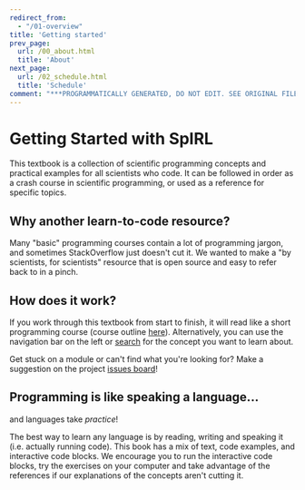 ```yaml
---
redirect_from:
  - "/01-overview"
title: 'Getting started'
prev_page:
  url: /00_about.html
  title: 'About'
next_page:
  url: /02_schedule.html
  title: 'Schedule'
comment: "***PROGRAMMATICALLY GENERATED, DO NOT EDIT. SEE ORIGINAL FILES IN /content***"
---
```

# Getting Started with SpIRL

This textbook is a collection of scientific programming concepts and practical examples for all scientists who code. It can be followed in order as a crash course in scientific programming, or used as a reference for specific topics.

## Why another learn-to-code resource?

Many "basic" programming courses contain a lot of programming jargon, and sometimes StackOverflow just doesn't cut it. We wanted to make a "by scientists, for scientists" resource that is open source and easy to refer back to in a pinch.

## How does it work?

If you work through this textbook from start to finish, it will read like a short programming course (course outline [here](../00_guide/02_schedule)). Alternatively, you can use the navigation bar on the left or [search](../search) for the concept you want to learn about.

Get stuck on a module or can't find what you're looking for? Make a suggestion on the project [issues board](https://github.com/cjtu/spirl/issues)!

## Programming is like speaking a language...

and languages take *practice*!

The best way to learn any language is by reading, writing and speaking it (i.e. actually running code). This book has a mix of text, code examples, and interactive code blocks. We encourage you to run the interactive code blocks, try the exercises on your computer and take advantage of the references if our explanations of the concepts aren't cutting it.
